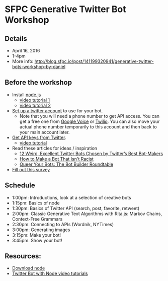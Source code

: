 # SFPC Generative Twitter Bot Workshop

## Details
* April 16, 2016
* 1-4pm  
* More info: http://blog.sfpc.io/post/141199320941/generative-twitter-bots-workshop-by-daniel

## Before the workshop
* Install [node.js](https://nodejs.org/en/)
   * [video tutorial 1](https://www.youtube.com/watch?v=RF5_MPSNAtU&list=PLRqwX-V7Uu6atTSxoRiVnSuOn6JHnq2yV&index=1)
   * [video tutorial 2](https://youtu.be/s70-Vsud9Vk?list=PLRqwX-V7Uu6atTSxoRiVnSuOn6JHnq2yV)
* [Set up a twitter account](https://twitter.com/signup) to use for your bot.  
   * Note that you will need a phone number to get API access.  You can get a free one from [Google Voice](https://www.google.com/voice/b/0?pli=1) or [Twilio](https://www.twilio.com/).  You can also move your actual phone number temporarily to this account and then back to your main account later.
* [Get API keys from Twitter](https://apps.twitter.com/).  
   * [video tutorial](https://youtu.be/GQC2lJIAyzM?list=PLRqwX-V7Uu6atTSxoRiVnSuOn6JHnq2yV)
* Read these articles for ideas / inspiration
   * [12 Weird, Excellent Twitter Bots Chosen by Twitter’s Best Bot-Makers](http://nymag.com/following/2015/11/12-weirdest-funniest-smartest-twitter-bots.html)
   * [How to Make a Bot That Isn't Racist](http://motherboard.vice.com/read/how-to-make-a-not-racist-bot
)
   * [Queer Your Bots: The Bot Builder Roundtable](http://www.autostraddle.com/queer-your-bots-the-bot-builder-roundtable-333806/)
* [Fill out this survey](http://goo.gl/forms/7prfDpNS29)

## Schedule
* 1:00pm: Introductions, look at a selection of creative bots
* 1:15pm: Basics of node
* 1:30pm: Basics of Twitter API (search, post, favorite, retweet)
* 2:00pm: Classic Generative Text Algorithms with Rita.js: Markov Chains, Context-Free Grammars
* 2:30pm: Connecting to APIs (Wordnik, NYTimes)
* 3:00pm: Generating images
* 3:15pm: Make your bot!
* 3:45pm: Show your bot!

## Resources:
* [Download node](https://nodejs.org/en/)
* [Twitter Bot with Node video tutorials](https://www.youtube.com/playlist?list=PLRqwX-V7Uu6atTSxoRiVnSuOn6JHnq2yV)

